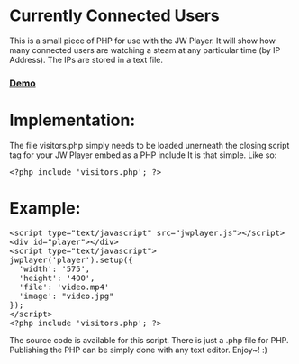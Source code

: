 Currently Connected Users
==========

This is a small piece of PHP for use with the JW Player. It will show how many connected users are watching a steam at any particular time (by IP Address). The IPs are stored in a text file.

### [Demo](http://www.pluginsbyethan.com/github/connected.php)

Implementation:
==========

The file visitors.php simply needs to be loaded unerneath the closing script tag for your JW Player embed as a PHP include It is that simple. Like so:

<pre>
&lt;?php include 'visitors.php'; ?&gt;
</pre>

Example:
==========
<pre>
&lt;script type=&quot;text/javascript&quot; src=&quot;jwplayer.js&quot;&gt;&lt;/script&gt;
&lt;div id=&quot;player&quot;&gt;&lt;/div&gt;
&lt;script type=&quot;text/javascript&quot;&gt;
jwplayer('player').setup({
&nbsp;&nbsp;'width': '575',
&nbsp;&nbsp;'height': '400',
&nbsp;&nbsp;'file': 'video.mp4'
&nbsp;&nbsp;'image': &quot;video.jpg&quot;
});
&lt;/script&gt;
&lt;?php include 'visitors.php'; ?&gt;
</pre>

The source code is available for this script. There is just a .php file for PHP. Publishing the PHP can be simply done with any text editor. Enjoy~! :)
